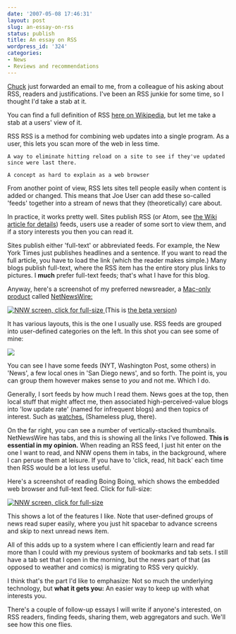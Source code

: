 ```yaml
---
date: '2007-05-08 17:46:31'
layout: post
slug: an-essay-on-rss
status: publish
title: An essay on RSS
wordpress_id: '324'
categories:
- News
- Reviews and recommendations
---
```


[Chuck](http://www.dr-chuck.com/csev-blog/) just forwarded an email to me, from a colleague of his asking about RSS, readers and justifications. I've been an RSS junkie for some time, so I thought I'd take a stab at it.

You can find a full definition of RSS [here on Wikipedia](http://en.wikipedia.org/wiki/RSS), but let me take a stab at a users' view of it.




RSS
    RSS is a method for combining web updates into a single program. As a user, this lets you scan more of the web in less time.

    A way to eliminate hitting reload on a site to see if they've updated since were last there.

    A concept as hard to explain as a web browser





From another point of view, RSS lets sites tell people easily when content is added or changed. This means that Joe User can add these so-called 'feeds' together into a stream of news that they (theoretically) care about.

In practice, it works pretty well. Sites publish RSS (or Atom, see [the Wiki article for details](http://en.wikipedia.org/wiki/RSS)) feeds, users use a reader of some sort to view them, and if a story interests you then you can read it.

Sites publish either 'full-text' or abbreviated feeds. For example, the New York Times just publishes headlines and a sentence. If you want to read the full article, you have to load the link (which the reader makes simple.) Many blogs publish full-text, where the RSS item has the entire story plus links to pictures. I **much** prefer full-text feeds; that's what I have for this blog.

Anyway, here's a screenshot of my preferred newsreader, a [Mac-only product](http://www.phfactor.net/wp/2005/06/13/macintosh-programs-notes-and-recommendations/) called [NetNewsWire:](http://www.newsgator.com/Individuals/NetNewsWire/)

[
![NNW screen, click for full-size](http://www.phfactor.net/wp-pics/nnw-full-wp.png)
](http://www.phfactor.net/wp-pics/nnw-full.jpg)
(This is [the beta version](http://ranchero.com/netnewswire/beta.php))

It has various layouts, this is the one I usually use. RSS feeds are grouped into user-defined categories on the left. In this shot you can see some of mine:

![](http://www.phfactor.net/wp-pics/nnw-upperleft.jpg)


You can see I have some feeds (NYT, Washington Post, some others) in 'News', a few local ones in 'San Diego news', and so forth. The point is, you can group them however makes sense to _you_ and not me. Which I do.

Generally, I sort feeds by how much I read them. News goes at the top, then local stuff that might affect me, then associated high-perceived-value blogs into 'low update rate' (named for infrequent blogs) and then topics of interest. Such as [watches.](http://watchreport.com/) (Shameless plug, there). 

On the far right, you can see a number of vertically-stacked thumbnails. NetNewsWire has tabs, and this is showing all the links I've followed. **This is essential in my opinion.** When reading an RSS feed, I just hit enter on the one I want to read, and NNW opens them in tabs, in the background, where I can peruse them at leisure. If you have to 'click, read, hit back' each time then RSS would be a lot less useful.

Here's a screenshot of reading Boing Boing, which shows the embedded web browser and full-text feed. Click for full-size:

[
![NNW screen, click for full-size](http://www.phfactor.net/wp-pics/nnw-bb-wp.jpg)
](http://www.phfactor.net/wp-pics/nnw-bb.jpg)

This shows a lot of the features I like. Note that user-defined groups of news read super easily, where you just hit spacebar to advance screens and skip to next unread news item. 

All of this adds up to a system where I can efficiently learn and read far more than I could with my previous system of bookmarks and tab sets. I still have a tab set that I open in the morning, but the news part of that (as opposed to weather and comics) is migrating to RSS very quickly.

I think that's the part I'd like to emphasize: Not so much the underlying technology, but **what it gets you:** An easier way to keep up with what interests you.

There's a couple of follow-up essays I will write if anyone's interested, on RSS readers, finding feeds, sharing them, web aggregators and such. We'll see how this one flies.
